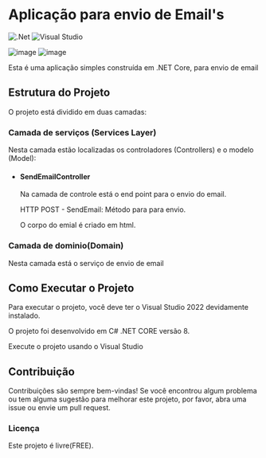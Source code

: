 <h1>Aplicação para envio de Email's</h1>

![.Net](https://img.shields.io/badge/.NET-5C2D91?style=for-the-badge&logo=.net&logoColor=white) ![Visual Studio](https://img.shields.io/badge/Visual%20Studio-5C2D91.svg?style=for-the-badge&logo=visual-studio&logoColor=white) 

![image](https://img.shields.io/badge/Feito_em-.NET_CORE-ffbc00)
![image](https://img.shields.io/badge/Version-8-ffbc00)

<p>Esta é uma aplicação simples construída em .NET Core, para envio de email</p>

<h2>Estrutura do Projeto</h2>

<p>O projeto está dividido em duas camadas:</p>

<h3>Camada de serviços (Services Layer)</h3>
<p>Nesta camada estão localizadas os controladores (Controllers) e o modelo (Model):</p>

<ul>
<li><h4>SendEmailController</h4>
    <p>Na camada de controle está o end point para o envio do email.</p>
    <p>HTTP POST - SendEmail: Método para para envio.</p>
    <p>O corpo do emial é criado em html.</p>
        
</li>
</ul>

<h3>Camada de dominio(Domain)</h3>
<p>Nesta camada está o serviço de envio de email</p>


<h2>Como Executar o Projeto</h2>
<p>Para executar o projeto, você deve ter o Visual Studio 2022 devidamente instalado.</p>
<p>O projeto foi desenvolvido em C# .NET CORE versão 8.</p>
<p>Execute o projeto usando o Visual Studio</p>

<h2>Contribuição</h2>

Contribuições são sempre bem-vindas! Se você encontrou algum problema ou tem alguma sugestão para melhorar este projeto, por favor, abra uma issue ou envie um pull request.

<h3>Licença</h3>

<p>Este projeto é livre(FREE).</p>

